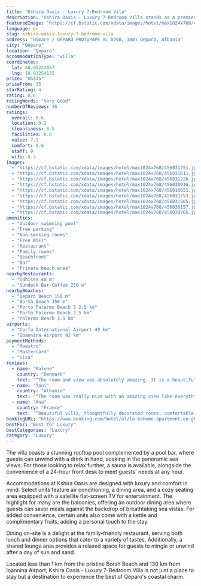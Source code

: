 ```yaml
---
title: "Kshira Oasis - Luxury 7-Bedroom Vila"
description: "Kshira Oasis - Luxury 7-Bedroom Villa stands as a premier destination for travelers seeking an exclusive retreat just a stone's throw away from Qeparo Beach."
featuredImage: "https://cf.bstatic.com/xdata/images/hotel/max1024x768/456031751.jpg?k=4b122ac43525e0545bf648a025c353fc722e14d2ea66fdff20001ad5e5eddd98&o=&hp=1"
language: en
slug: kshira-oasis-luxury-7-bedroom-vila
address: "Himare / QEPARO PROTOPAPE VL 0708, 1001 Qeparo, Albania"
city: "Qeparo"
location: "Qeparo"
accommodationType: "villa"
coordinates:
  lat: 40.05244057
  lng: 19.83254135
price: "US$35"
priceFrom: 35
starRating: 4
rating: 8.6
ratingWords: "Very Good"
numberOfReviews: 36
ratings:
  overall: 8.6
  location: 9.2
  cleanliness: 8.5
  facilities: 8.8
  value: 7.9
  comfort: 8.6
  staff: 9
  wifi: 8.3
images:
  - "https://cf.bstatic.com/xdata/images/hotel/max1024x768/456031751.jpg?k=4b122ac43525e0545bf648a025c353fc722e14d2ea66fdff20001ad5e5eddd98&o=&hp=1"
  - "https://cf.bstatic.com/xdata/images/hotel/max1024x768/456031611.jpg?k=d89babbca81ee46907ef6c4b73149715a77398f6bcbbe71e86c0da20f89e68bc&o=&hp=1"
  - "https://cf.bstatic.com/xdata/images/hotel/max1024x768/456031226.jpg?k=0171a9d177e81b12b4019db5cd274237fe7965105f21d2b545a24a69a0575d38&o=&hp=1"
  - "https://cf.bstatic.com/xdata/images/hotel/max1024x768/456030916.jpg?k=a17c6209082c02c8c76f7b60a2b293fc912323fe1b79d86173af4f7311733689&o=&hp=1"
  - "https://cf.bstatic.com/xdata/images/hotel/max1024x768/456016651.jpg?k=7f0bd9d217a05d5f41b93eefd68b6364cf59e856715ec59a7a0d6eb1c20ad4c2&o=&hp=1"
  - "https://cf.bstatic.com/xdata/images/hotel/max1024x768/456031753.jpg?k=9300de887e633291f6a649b4323104d463e749d7552483769b826ff781cbeef1&o=&hp=1"
  - "https://cf.bstatic.com/xdata/images/hotel/max1024x768/456031505.jpg?k=6a1988bf4e145d47aad53a9afb007d45f0911024eeb398d604a2333c88acfbee&o=&hp=1"
  - "https://cf.bstatic.com/xdata/images/hotel/max1024x768/456030157.jpg?k=b490584ac380b442434cb4be8e8de1e3ea5f7169ae4853d39929a29e5c58b98f&o=&hp=1"
  - "https://cf.bstatic.com/xdata/images/hotel/max1024x768/456030766.jpg?k=36b9a85e894d847e0f4d25a260db7bf31cf567c124ae4eef8d5e8431c6984aca&o=&hp=1"
amenities:
  - "Outdoor swimming pool"
  - "Free parking"
  - "Non-smoking rooms"
  - "Free WiFi"
  - "Restaurant"
  - "Family rooms"
  - "Beachfront"
  - "Bar"
  - "Private beach area"
nearbyRestaurants:
  - "Odhisea 40 m"
  - "Sundeck Bar-Coffee 250 m"
nearbyBeaches:
  - "Qeparo Beach 150 m"
  - "Borsh Beach 350 m"
  - "Porto Palermo Beach 3 2.5 km"
  - "Porto Palermo Beach 2.5 km"
  - "Palermo Beach 3.5 km"
airports:
  - "Corfu International Airport 49 km"
  - "Ioannina Airport 92 km"
paymentMethods:
  - "Maestro"
  - "Mastercard"
  - "Visa"
reviews:
  - name: "Malene"
    country: "Denmark"
    text: "“The room and view was absolutely amazing. It is a beautiful hotel. We had such a nice and relaxing experience. The staff made the stay so much more memorable, they went above and beyond to give us a comfortable stay. It exceeded all of our...”"
  - name: "Toni"
    country: "Albania"
    text: "“The room was really nice with an amazing view like everything there ! A special treatment for the clients at the restaurant, by the pool and at the private beach!”"
  - name: "Ana"
    country: "France"
    text: "“Beautiful villa, thoughtfully decorated rooms, comfortable bed. Ana”"
bookingURL: "https://www.booking.com/hotel/al/la-boheme-apartment.en-gb.html?aid=8035640"
bestFor: "Best for Luxury"
bestCategories: "Luxury"
category: "Luxury"
---
```


The villa boasts a stunning rooftop pool complemented by a pool bar, where guests can unwind with a drink in hand, soaking in the panoramic sea views. For those looking to relax further, a sauna is available, alongside the convenience of a 24-hour front desk to meet guests' needs at any hour.

Accommodations at Kshira Oasis are designed with luxury and comfort in mind. Select units feature air conditioning, a dining area, and a cozy seating area equipped with a satellite flat-screen TV for entertainment. The highlight for many are the balconies, offering an outdoor dining area where guests can savor meals against the backdrop of breathtaking sea vistas. For added convenience, certain units also come with a kettle and complimentary fruits, adding a personal touch to the stay.

Dining on-site is a delight at the family-friendly restaurant, serving both lunch and dinner options that cater to a variety of tastes. Additionally, a shared lounge area provides a relaxed space for guests to mingle or unwind after a day of sun and sand.

Located less than 1 km from the pristine Borsh Beach and 130 km from Ioannina Airport, Kshira Oasis - Luxury 7-Bedroom Villa is not just a place to stay but a destination to experience the best of Qeparo's coastal charm.
